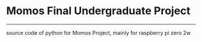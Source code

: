# Momos Final Undergraduate Project
---
source code of python for Momos Project, mainly for raspberry pi zero 2w
